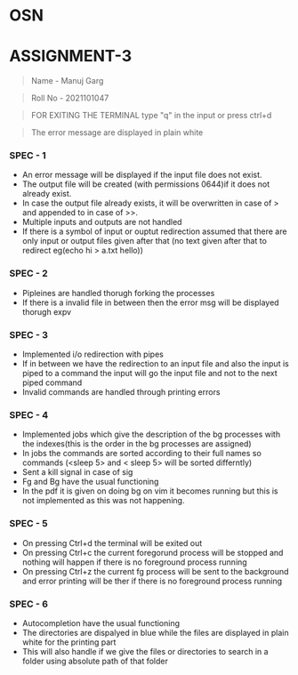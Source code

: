 # OSN

# ASSIGNMENT-3

> Name - Manuj Garg

> Roll No - 2021101047

> FOR EXITING THE TERMINAL type "q" in the input or press ctrl+d 

> The error message are displayed in plain white 

### SPEC - 1 

- An error message will be displayed if the input file does not exist.
- The output file will be created (with permissions 0644)if it does not already exist.
- In case the output file already exists, it will be overwritten in case of > and appended to in case of >>.
- Multiple inputs and outputs are not handled
- If there is a symbol of input or ouptut redirection assumed that there are only input or output files given after that (no text given after that to redirect eg(echo hi > a.txt hello))

### SPEC - 2 

- Pipleines are handled thorugh forking the processes 
- If there is a invalid file in between then the error msg will be displayed thorugh expv

### SPEC - 3

- Implemented i/o redirection with pipes
- If in between we have the redirection to an input file and also the input is piped to a command the input will go the input file and not to the next piped command
- Invalid commands are handled through printing errors

### SPEC - 4

- Implemented jobs which give the description of the bg processes with the indexes(this is the order in the bg processes are assigned)
- In jobs the commands are sorted according to their full names so commands (<sleep 5> and < sleep 5> will be sorted differntly)
- Sent a kill signal in case of sig
- Fg and Bg have the usual functioning
- In the pdf it is given on doing bg on vim it becomes running but this is not implemented as this was not happening.

### SPEC - 5 

- On pressing Ctrl+d the terminal will be exited out
- On pressing Ctrl+c the current foregorund process will be stopped and nothing will happen if there is no foreground process running
- On pressing Ctrl+z the current fg process will be sent to the background and error printing will be ther if there is no foreground process running

### SPEC - 6
 
- Autocompletion have the usual functioning
- The directories are dispalyed in blue while the files are displayed in plain white for the printing part
- This will also handle if we give the files or directories to search in a folder using absolute path of that folder




